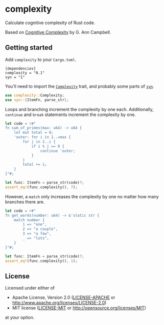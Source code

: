 # complexity

Calculate cognitive complexity of Rust code.

Based on [Cognitive Complexity][pdf] by G. Ann Campbell.

[pdf]: https://www.sonarsource.com/docs/CognitiveComplexity.pdf

## Getting started

Add `complexity` to your `Cargo.toml`.

```
[dependencies]
complexity = "0.1"
syn = "1"
```

You'll need to import the [`Complexity`] trait, and probably some parts of
[`syn`].

```rust
use complexity::Complexity;
use syn::{ItemFn, parse_str};
```

Loops and branching increment the complexity by one each. Additionally,
`continue` and `break` statements increment the complexity by one.

```rust
let code = r#"
fn sum_of_primes(max: u64) -> u64 {
    let mut total = 0;
    'outer: for i in 1..=max {
        for j in 2..i {
            if i % j == 0 {
                continue 'outer;
            }
        }
        total += i;
    }
}"#;

let func: ItemFn = parse_str(code)?;
assert_eq!(func.complexity(), 7);
```

However, a `match` only increases the complexity by one no matter how many
branches there are.

```rust
let code = r#"
fn get_words(number: u64) -> &'static str {
    match number {
        1 => "one",
        2 => "a couple",
        3 => "a few",
        _ => "lots",
    }
}"#;

let func: ItemFn = parse_str(code)?;
assert_eq!(func.complexity(), 1);
```

[`Complexity`]: https://docs.rs/complexity/0.1/trait.Complexity.html
[`syn`]: https://docs.rs/syn/1

## License

Licensed under either of

- Apache License, Version 2.0 ([LICENSE-APACHE](LICENSE-APACHE) or
   http://www.apache.org/licenses/LICENSE-2.0)
- MIT license ([LICENSE-MIT](LICENSE-MIT) or http://opensource.org/licenses/MIT)

at your option.
